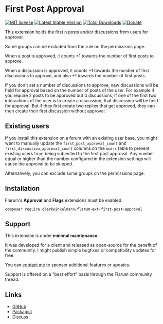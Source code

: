 # First Post Approval

[![MIT license](https://img.shields.io/badge/license-MIT-blue.svg)](https://github.com/clarkwinkelmann/flarum-ext-first-post-approval/blob/master/LICENSE.md) [![Latest Stable Version](https://img.shields.io/packagist/v/clarkwinkelmann/flarum-ext-first-post-approval.svg)](https://packagist.org/packages/clarkwinkelmann/flarum-ext-first-post-approval) [![Total Downloads](https://img.shields.io/packagist/dt/clarkwinkelmann/flarum-ext-first-post-approval.svg)](https://packagist.org/packages/clarkwinkelmann/flarum-ext-first-post-approval) [![Donate](https://img.shields.io/badge/paypal-donate-yellow.svg)](https://www.paypal.me/clarkwinkelmann)

This extension holds the first n posts and/or discussions from users for approval.

Some groups can be excluded from the rule on the permissions page.

When a post is approved, it counts +1 towards the number of first posts to approve.

When a discussion is approved, it counts +1 towards the number of first discussions to approve, and also +1 towards the number of first posts.

If you don't set a number of discussions to approve, new discussions will be held for approval based on the number of posts of the user.
For example if you require 2 posts to be approved but 0 discussions, if one of the first two interactions of the user is to create a discussion, that discussion will be held for approval.
But if they first create two replies that get approved, they can then create their first discussion without approval.

## Existing users

If you install this extension on a forum with an existing user base, you might want to manually update the `first_post_approval_count` and `first_discussion_approval_count` columns on the `users` table to prevent existing users from being subjected to the first post approval.
Any number equal or higher than the number configured in the extension settings will cause the approval to be skipped.

Alternatively, you can exclude some groups on the permissions page.

## Installation

Flarum's **Approval** and **Flags** extensions must be enabled.

    composer require clarkwinkelmann/flarum-ext-first-post-approval

## Support

This extension is under **minimal maintenance**.

It was developed for a client and released as open-source for the benefit of the community.
I might publish simple bugfixes or compatibility updates for free.

You can [contact me](https://clarkwinkelmann.com/flarum) to sponsor additional features or updates.

Support is offered on a "best effort" basis through the Flarum community thread.

## Links

- [GitHub](https://github.com/clarkwinkelmann/flarum-ext-first-post-approval)
- [Packagist](https://packagist.org/packages/clarkwinkelmann/flarum-ext-first-post-approval)
- [Discuss](https://discuss.flarum.org/d/25055)
